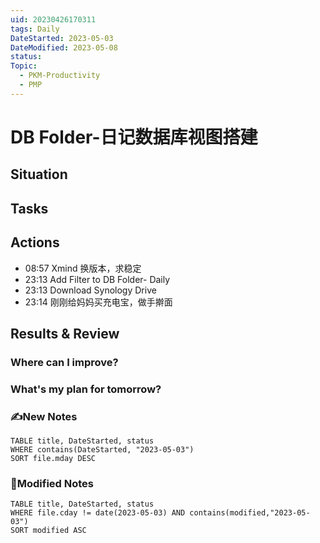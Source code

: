 ```yaml
---
uid: 20230426170311
tags: Daily
DateStarted: 2023-05-03
DateModified: 2023-05-08
status:
Topic:
  - PKM-Productivity
  - PMP
---
```


# DB Folder-日记数据库视图搭建

## Situation

## Tasks

## Actions

- 08:57 Xmind 换版本，求稳定
- 23:13 Add Filter to DB Folder- Daily
- 23:13 Download Synology Drive
- 23:14 刚刚给妈妈买充电宝，做手擀面

## Results & Review

### Where can I improve?

### What's my plan for tomorrow?

### ✍️New Notes

```dataview
TABLE title, DateStarted, status
WHERE contains(DateStarted, "2023-05-03")
SORT file.mday DESC
```

### 📝Modified Notes

```dataview
TABLE title, DateStarted, status
WHERE file.cday != date(2023-05-03) AND contains(modified,"2023-05-03")
SORT modified ASC
```
